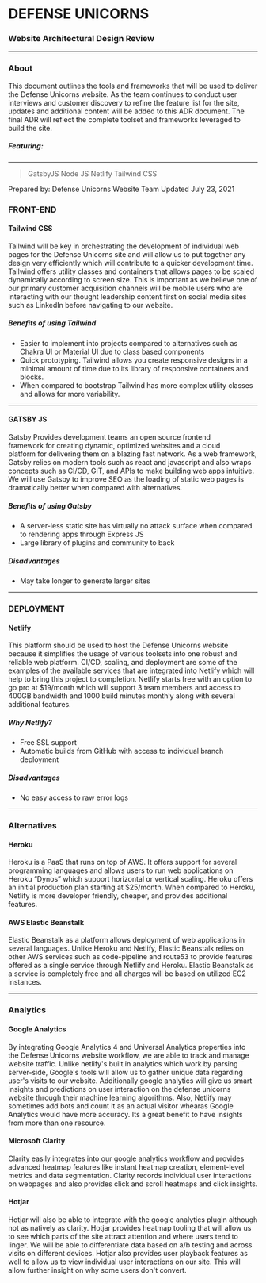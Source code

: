 # DEFENSE UNICORNS

### Website Architectural Design Review

---

### About

This document outlines the tools and frameworks that will be used to deliver the Defense Unicorns website. As the team continues to conduct user interviews and customer discovery to refine the feature list for the site, updates and additional content will be added to this ADR document. The final ADR will reflect the complete toolset and frameworks leveraged to build the site.

##### Featuring:

---

> GatsbyJS
> Node JS
> Netlify
> Tailwind CSS

Prepared by: Defense Unicorns Website Team
Updated July 23, 2021

### FRONT-END

#### Tailwind CSS

Tailwind will be key in orchestrating the development of individual web pages for the Defense Unicorns site and will allow us to put together any design very efficiently which will contribute to a quicker development time. Tailwind offers utility classes and containers that allows pages to be scaled dynamically according to screen size. This is important as we believe one of our primary customer acquisition channels will be mobile users who are interacting with our thought leadership content first on social media sites such as LinkedIn before navigating to our website.

##### Benefits of using Tailwind

- Easier to implement into projects compared to alternatives such as Chakra UI or Material UI due to class based components
- Quick prototyping. Tailwind allows you create responsive designs in a minimal amount of time due to its library of responsive containers and blocks.
- When compared to bootstrap Tailwind has more complex utility classes and allows for more variability.

---

#### GATSBY JS

Gatsby Provides development teams an open source frontend framework for creating dynamic, optimized websites and a cloud platform for delivering them on a blazing fast network. As a web framework, Gatsby relies on modern tools such as react and javascript and also wraps concepts such as CI/CD, GIT, and APIs to make building web apps intuitive. We will use Gatsby to improve SEO as the loading of static web pages is dramatically better when compared with alternatives.

##### Benefits of using Gatsby

- A server-less static site has virtually no attack surface when compared to rendering apps through Express JS
- Large library of plugins and community to back

##### Disadvantages

- May take longer to generate larger sites

---

### DEPLOYMENT

#### Netlify

This platform should be used to host the Defense Unicorns website because it simplifies the usage of various toolsets into one robust and reliable web platform. CI/CD, scaling, and deployment are some of the examples of the available services that are integrated into Netlify which will help to bring this project to completion. Netlify starts free with an option to go pro at $19/month which will support 3 team members and access to 400GB bandwidth and 1000 build minutes monthly along with several additional features.

##### Why Netlify?

- Free SSL support
- Automatic builds from GitHub with access to individual branch deployment

##### Disadvantages

- No easy access to raw error logs

---

### Alternatives

#### Heroku

Heroku is a PaaS that runs on top of AWS. It offers support for several programming languages and allows users to run web applications on Heroku “Dynos” which support horizontal or vertical scaling. Heroku offers an initial production plan starting at $25/month. When compared to Heroku, Netlify is more developer friendly, cheaper, and provides additional features.

#### AWS Elastic Beanstalk

Elastic Beanstalk as a platform allows deployment of web applications in several languages. Unlike Heroku and Netlify, Elastic Beanstalk relies on other AWS services such as code-pipeline and route53 to provide features offered as a single service through Netlify and Heroku. Elastic Beanstalk as a service is completely free and all charges will be based on utilized EC2 instances.


---

### Analytics

#### Google Analytics 

By integrating Google Analytics 4 and Universal Analytics properties into the Defense Unicorns website workflow,  we are able to track and manage website traffic. Unlike netlify's built in analytics which work by parsing server-side, Google's tools will allow us to gather unique data regarding user's visits to our website. Additionally google analytics will give us smart insights and predictions on user interaction on the defense unicorns website through their machine learning algorithms. Also, Netlify may sometimes add bots and count it as an actual visitor whearas Google Analytics would have more accuracy. Its a great benefit to have insights from more than one resource.

#### Microsoft Clarity 

Clarity easily integrates into our google analytics workflow and provides advanced heatmap features like instant heatmap creation, element-level metrics and data segmentation. Clarity records individual user interactions on webpages and also provides click and scroll heatmaps and click insights.

#### Hotjar

Hotjar will also be able to integrate with the google analytics plugin although not as natively as clarity. Hotjar  provides heatmap tooling that will allow us to see which parts of the site attract attention and where users tend to linger. We will be able to differentiate data based on a/b testing and across visits on different devices. Hotjar also provides user playback features as well to allow us to view individual user interactions on our site. This will allow further insight on why some users don't convert. 
